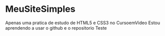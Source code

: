 # MeuSiteSimples
Apenas uma pratica de estudo de HTML5 e CSS3 no CursoemVideo
Estou aprendendo a usar o github e o repositorio 
Teste

